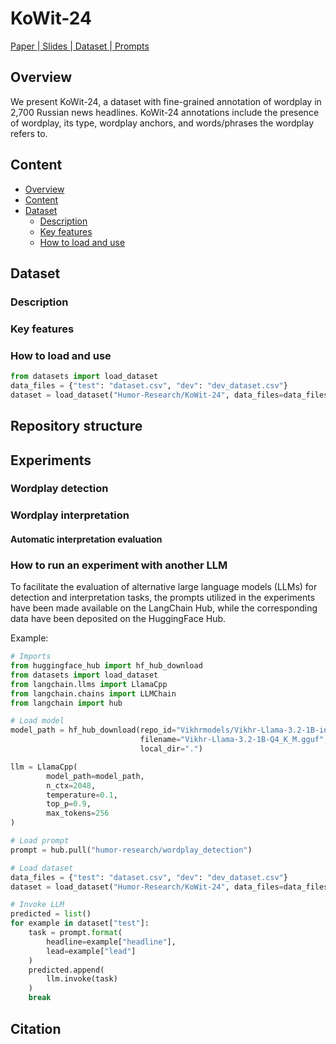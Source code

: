 # KoWit-24 

[ Paper ](#)|[ Slides ](#)|[ Dataset ](https://huggingface.co/datasets/Humor-Research/KoWit-24)|[ Prompts ](https://smith.langchain.com/hub/humor-research)

## Overview

We present KoWit-24, a dataset with fine-grained annotation of wordplay in 2,700 Russian news headlines. KoWit-24 annotations include the presence of wordplay, its type, wordplay anchors, and words/phrases the wordplay refers to.

## Content

- [Overview](#Overview)
- [Content](#Content)
- [Dataset](#Dataset)
  - [Description](#Description)
  - [Key features](#Key-features)
  - [How to load and use](#How-to-load-and-use)


## Dataset

### Description

### Key features

### How to load and use

```python
from datasets import load_dataset
data_files = {"test": "dataset.csv", "dev": "dev_dataset.csv"}
dataset = load_dataset("Humor-Research/KoWit-24", data_files=data_files)

```

## Repository structure

## Experiments

### Wordplay detection


### Wordplay interpretation


#### Automatic interpretation evaluation


### How to run an experiment with another LLM

To facilitate the evaluation of alternative large language models (LLMs) for detection and interpretation tasks, the prompts utilized in the experiments have been made available on the LangChain Hub, while the corresponding data have been deposited on the HuggingFace Hub.

Example:
```python
# Imports
from huggingface_hub import hf_hub_download
from datasets import load_dataset
from langchain.llms import LlamaCpp
from langchain.chains import LLMChain
from langchain import hub

# Load model
model_path = hf_hub_download(repo_id="Vikhrmodels/Vikhr-Llama-3.2-1B-instruct-GGUF",
                             filename="Vikhr-Llama-3.2-1B-Q4_K_M.gguf",
                             local_dir=".")

llm = LlamaCpp(
        model_path=model_path,
        n_ctx=2048,
        temperature=0.1,
        top_p=0.9,
        max_tokens=256
)

# Load prompt
prompt = hub.pull("humor-research/wordplay_detection")

# Load dataset
data_files = {"test": "dataset.csv", "dev": "dev_dataset.csv"}
dataset = load_dataset("Humor-Research/KoWit-24", data_files=data_files)

# Invoke LLM
predicted = list()
for example in dataset["test"]:
    task = prompt.format(
        headline=example["headline"],
        lead=example["lead"]
    )
    predicted.append(
        llm.invoke(task)
    )
    break
```

## Citation